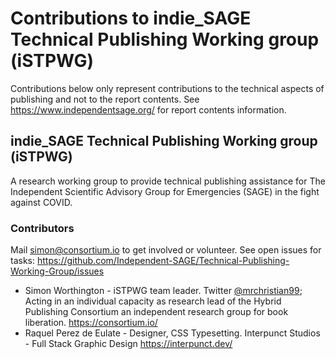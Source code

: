 # Contributions to indie_SAGE Technical Publishing Working group (iSTPWG)

Contributions below only represent contributions to the technical aspects of publishing and not to the report contents. See https://www.independentsage.org/ for report contents information.

## indie_SAGE Technical Publishing Working group (iSTPWG)

A research working group to provide technical publishing assistance for The Independent Scientific Advisory Group for Emergencies (SAGE) in the fight against COVID.

### Contributors

Mail simon@consortium.io to get involved or volunteer. See open issues for tasks: https://github.com/Independent-SAGE/Technical-Publishing-Working-Group/issues

- Simon Worthington - iSTPWG team leader. Twitter [@mrchristian99](https://twitter.com/mrchristian99); Acting in an individual capacity as research lead of the Hybrid Publishing Consortium an independent research group for book liberation. https://consortium.io/
- Raquel Perez de Eulate - Designer, CSS Typesetting. Interpunct Studios - Full Stack Graphic Design https://interpunct.dev/
